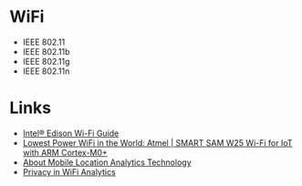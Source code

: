 # WiFi

- IEEE 802.11
- IEEE 802.11b
- IEEE 802.11g
- IEEE 802.11n

# Links 

- [Intel® Edison Wi-Fi Guide](https://software.intel.com/en-us/articles/intel-edison-wi-fi-guide)
- [Lowest Power WiFi in the World: Atmel | SMART SAM W25 Wi-Fi for IoT with ARM Cortex-M0+](https://www.youtube.com/watch?v=pOFU0KCly80)
- [About Mobile Location Analytics Technology](http://smart-places.org/mobile-location-analytics-opt-out/about-mobile-location-analytics-technology/)
- [Privacy in WiFi Analytics](http://www.privacysig.org/uploads/3/0/1/4/30147215/privacyinwifianalytics.pdf)